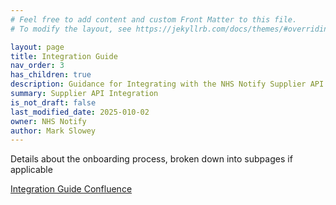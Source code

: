 ```yaml
---
# Feel free to add content and custom Front Matter to this file.
# To modify the layout, see https://jekyllrb.com/docs/themes/#overriding-theme-defaults

layout: page
title: Integration Guide
nav_order: 3
has_children: true
description: Guidance for Integrating with the NHS Notify Supplier API
summary: Supplier API Integration
is_not_draft: false
last_modified_date: 2025-010-02
owner: NHS Notify
author: Mark Slowey
---
```



Details about the onboarding process, broken down into subpages if applicable

[Integration Guide Confluence](https://nhsd-confluence.digital.nhs.uk/spaces/RIS/pages/1187357446/Letter+Supplier+API+-+Integration+Guide)

